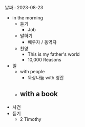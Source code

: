 날짜 : 2023-08-23
- in the morning
	- 듣기
		- Job
	- 말하기
		-  배우자 / 동역자 
	- 찬양
		- This is my father's world
		- 10,000 Reasons
- 일
	- with people
		- 묵상나눔 with 영란
	- with a book
		- 
- 사건
- 듣기
	- 2 Timothy
